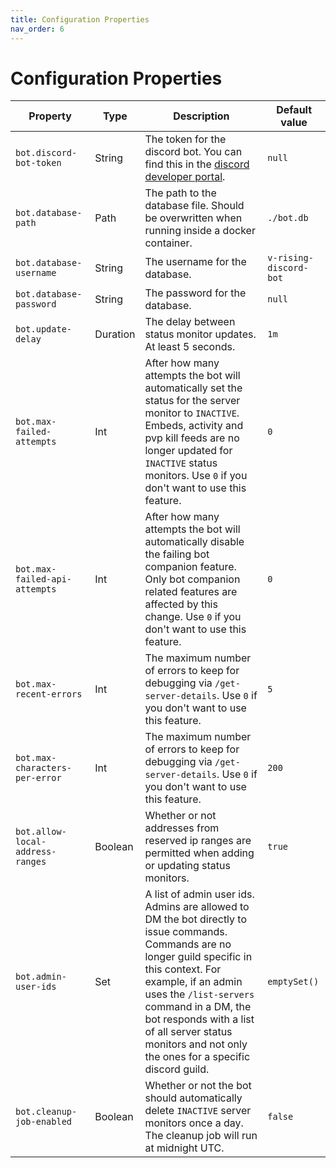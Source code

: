 ```yaml
---
title: Configuration Properties
nav_order: 6
---
```


# Configuration Properties

| Property                         | Type        | Description                                                                                                                                                                                                                                                                                                                     | Default value          |
|----------------------------------|-------------|---------------------------------------------------------------------------------------------------------------------------------------------------------------------------------------------------------------------------------------------------------------------------------------------------------------------------------|------------------------|
| `bot.discord-bot-token`          | String      | The token for the discord bot. You can find this in the [discord developer portal](https://discord.com/developers/applications).                                                                                                                                                                                                | `null`                 |
| `bot.database-path`              | Path        | The path to the database file. Should be overwritten when running inside a docker container.                                                                                                                                                                                                                                    | `./bot.db`             |
| `bot.database-username`          | String      | The username for the database.                                                                                                                                                                                                                                                                                                  | `v-rising-discord-bot` |
| `bot.database-password`          | String      | The password for the database.                                                                                                                                                                                                                                                                                                  | `null`                 |
| `bot.update-delay`               | Duration    | The delay between status monitor updates. At least 5 seconds.                                                                                                                                                                                                                                                                   | `1m`                   |
| `bot.max-failed-attempts`        | Int         | After how many attempts the bot will automatically set the status for the server monitor to `INACTIVE`. Embeds, activity and pvp kill feeds are no longer updated for `INACTIVE` status monitors. Use `0` if you don't want to use this feature.                                                                                | `0`                    |
| `bot.max-failed-api-attempts`    | Int         | After how many attempts the bot will automatically disable the failing bot companion feature. Only bot companion related features are affected by this change. Use `0` if you don't want to use this feature.                                                                                                                   | `0`                    |
| `bot.max-recent-errors`          | Int         | The maximum number of errors to keep for debugging via `/get-server-details`. Use `0` if you don't want to use this feature.                                                                                                                                                                                                    | `5`                    |
| `bot.max-characters-per-error`   | Int         | The maximum number of errors to keep for debugging via `/get-server-details`. Use `0` if you don't want to use this feature.                                                                                                                                                                                                    | `200`                  |
| `bot.allow-local-address-ranges` | Boolean     | Whether or not addresses from reserved ip ranges are permitted when adding or updating status monitors.                                                                                                                                                                                                                         | `true`                 |
| `bot.admin-user-ids`             | Set<String> | A list of admin user ids. Admins are allowed to DM the bot directly to issue commands. Commands are no longer guild specific in this context. For example, if an admin uses the `/list-servers` command in a DM, the bot responds with a list of all server status monitors and not only the ones for a specific discord guild. | `emptySet()`           |
| `bot.cleanup-job-enabled`        | Boolean     | Whether or not the bot should automatically delete `INACTIVE` server monitors once a day. The cleanup job will run at midnight UTC.                                                                                                                                                                                             | `false`                |
